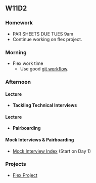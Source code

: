 ## W11D2
### Homework

* PAR SHEETS DUE TUES 9am
* Continue working on flex project.

### Morning
* Flex work time
  * Use good [git workflow][git-workflow].

### Afternoon
#### Lecture
* **Tackling Technical Interviews**

#### Lecture
* **Pairboarding**

#### Mock Interviews & Pairboarding
* [Mock Interview Index][pair-boarding-index] (Start on Day 1)

### Projects
* [Flex Project][flex-project]

<!-- LINKS -->
<!-- Job Search Projects -->
[flex-project]: ../projects/flex-project/flex-project.md
[git-workflow]: ../projects/git-workflow.md

<!-- Internal Resources -->
[pair-boarding-index]: ../technical-skills/whiteboarding/index.md#index
